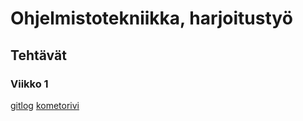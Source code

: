 # Ohjelmistotekniikka, harjoitustyö

## Tehtävät

### Viikko 1  
[gitlog](https://github.com/eartto/ot-harjoitustyo/blob/main/laskarit/gitlog.txt)
[kometorivi](https://github.com/eartto/ot-harjoitustyo/blob/main/laskarit/komentorivi.txt)


